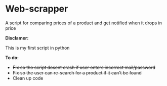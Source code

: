 # Web-scrapper
A script for comparing prices of a product and get notified when it drops in price

**Disclamer:**

This is my first script in python

**To do:**
* ~~Fix so the script dosent crash if user enters incorrect mail/password~~
* ~~Fix so the user can re-search for a product if it can’t be found~~
* Clean up code
